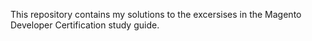 This repository contains my solutions to the excersises in the Magento Developer Certification study guide.

